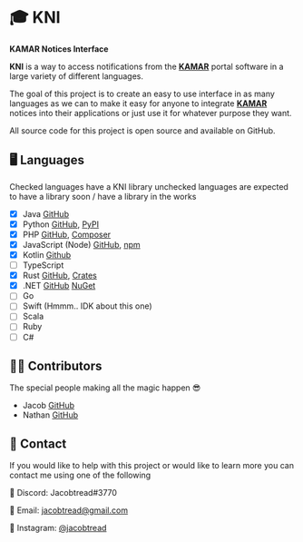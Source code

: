 # 🎓 KNI
**KAMAR Notices Interface**

**KNI** is a way to access notifications from the **[KAMAR](https://kamar.nz)** portal software in a large variety of different languages.

The goal of this project is to create an easy to use interface in as many languages as we can to make it easy for anyone to integrate **[KAMAR](https://kamar.nz)** notices into their applications or just use it for whatever purpose they want.

All source code for this project is open source and available on GitHub.

## 🖥 Languages 
Checked languages have a KNI library unchecked languages are expected to have a library soon / have a library in the works
- [x] Java [GitHub](https://github.com/jacobtread/KNI-J)
- [x] Python [GitHub](https://github.com/jacobtread/KNI-Py), [PyPI](https://pypi.org/project/knij/)
- [x] PHP [GitHub](https://github.com/jacobtread/KNI-PHP),  [Composer](https://packagist.org/packages/jacobtread/kni)
- [x] JavaScript (Node) [GitHub](https://github.com/jacobtread/KNI-JS), [npm](https://www.npmjs.com/package/kni-js)
- [x] Kotlin [Github](https://github.com/jacobtread/KNI-Kt)
- [ ] TypeScript
- [x] Rust [GitHub](https://github.com/laspruca/kni-rs), [Crates](https://crates.io/crates/kni-rs)
- [x] .NET [GitHub](https://github.com/laspruca/knidotnet) [NuGet](https://www.nuget.org/packages/LaSpruca.KNIDotNet/)
- [ ] Go
- [ ] Swift (Hmmm.. IDK about this one)
- [ ] Scala
- [ ] Ruby
- [ ] C#

## 🕵️‍♂️ Contributors
The special people making all the magic happen 😎
- Jacob  [GitHub](https://github.com/jacobtread)
- Nathan [GitHub](https://github.com/laspruca)

## 🤖 Contact
If you would like to help with this project or would like to learn more you can contact  me
using one of the following

💬 Discord:  Jacobtread#3770

📧 Email: jacobtread@gmail.com 

👀 Instagram: [@jacobtread](https://instagram.com/jacobtread)

